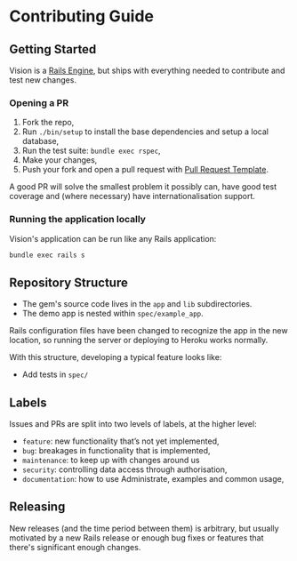 # Contributing Guide

## Getting Started

Vision is a [Rails Engine][], but ships with everything needed to
contribute and test new changes.

[Rails Engine]: https://guides.rubyonrails.org/engines.html

### Opening a PR

1. Fork the repo,
2. Run `./bin/setup` to install the base dependencies and setup a local
   database,
3. Run the test suite: `bundle exec rspec`,
4. Make your changes,
5. Push your fork and open a pull request with [Pull Request Template](PULL_REQUEST_TEMPLATE.md).

A good PR will solve the smallest problem it possibly can, have good test
coverage and (where necessary) have internationalisation support.

### Running the application locally

Vision's application can be run like any Rails application:

```sh
bundle exec rails s
```

## Repository Structure

* The gem's source code lives in the `app` and `lib` subdirectories.
* The demo app is nested within `spec/example_app`.

Rails configuration files have been changed
to recognize the app in the new location,
so running the server or deploying to Heroku works normally.

With this structure, developing a typical feature looks like:

* Add tests in `spec/`

## Labels

Issues and PRs are split into two levels of labels, at the higher level:

* `feature`: new functionality that’s not yet implemented,
* `bug`: breakages in functionality that is implemented,
* `maintenance`: to keep up with changes around us
* `security`: controlling data access through authorisation,
* `documentation`: how to use Administrate, examples and common usage,

## Releasing

New releases (and the time period between them) is arbitrary, but usually
motivated by a new Rails release or enough bug fixes or features that
there's significant enough changes.